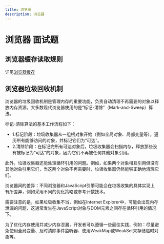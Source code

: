 ```yaml
---
title: 浏览器
description: 浏览器
---
```


# 浏览器 面试题

## 浏览器缓存读取规则

详见[浏览器缓存](../../summary-primary/browser/cache.md)

## 浏览器垃圾回收机制

浏览器的垃圾回收机制是管理内存的重要功能，负责自动清理不再需要的对象以释放内存资源。大多数现代浏览器使用的是“标记-清除”（Mark-and-Sweep）算法。

标记-清除算法的基本工作流程如下：

* 1.标记阶段：垃圾收集器从一组根对象开始（例如全局对象、局部变量等），遍历所有能够访问的对象，并标记它们为“可达”。
* 2.清除阶段：在标记完所有可达对象后，垃圾收集器会扫描内存，释放那些没有被标记为“可达”的对象，因为它们不再被任何其他对象引用。

此外，垃圾收集器还能处理循环引用的问题。例如，如果两个对象相互引用但没有其他对象引用它们，当这两个对象不再需要时，垃圾收集器仍然能够正确地清理它们。

浏览器间的差异：不同浏览器和JavaScript引擎可能会在垃圾收集的具体实现上有所差异，例如采用不同的优化策略或参考计数技术。

需要注意的是，如果垃圾收集不当，例如在Internet Explorer中，可能会出现内存泄漏的问题，这通常发生在JavaScript对象与DOM元素之间存在循环引用的情况下。

为了优化内存使用并减少内存泄漏，开发者可以遵循一些最佳实践，例如：尽量避免使用全局变量、及时清除事件监听器、使用WeakMap或WeakSet来存储临时对象等。
